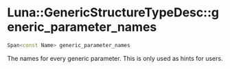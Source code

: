 # Luna::GenericStructureTypeDesc::generic_parameter_names

```c++
Span<const Name> generic_parameter_names
```

The names for every generic parameter. This is only used as hints for users. 

